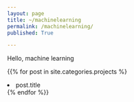 ```yaml
---
layout: page
title: ~/machinelearning
permalink: /machinelearning/
published: True

---
```

Hello, machine learning

{{% for post in site.categories.projects %}
 <li>post.title</li>
{% endfor %}}
